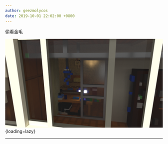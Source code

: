 ```yaml
---
author: geezmolycos
date: 2019-10-01 22:02:00 +0800
---
```


偷看金毛

![](/images/qq-zone/2019-10-01-room.png){loading=lazy}

---
